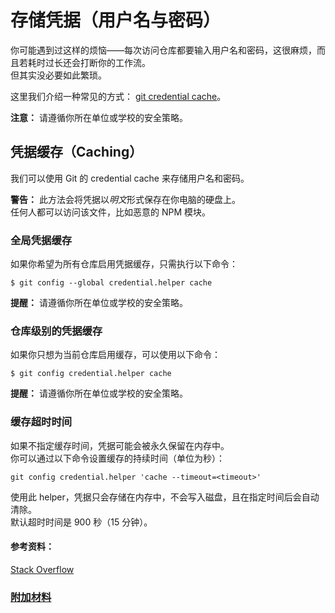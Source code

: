 # 存储凭据（用户名与密码）

你可能遇到过这样的烦恼——每次访问仓库都要输入用户名和密码，这很麻烦，而且若耗时过长还会打断你的工作流。  
但其实没必要如此繁琐。

这里我们介绍一种常见的方式： [git credential cache](https://git-scm.com/docs/git-credential-cache)。

**注意：** 请遵循你所在单位或学校的安全策略。

## 凭据缓存（Caching）

我们可以使用 Git 的 credential cache 来存储用户名和密码。

**警告：** 此方法会将凭据以*明文*形式保存在你电脑的硬盘上。  
任何人都可以访问该文件，比如恶意的 NPM 模块。

### 全局凭据缓存

如果你希望为所有仓库启用凭据缓存，只需执行以下命令：

```
$ git config --global credential.helper cache
```

**提醒：** 请遵循你所在单位或学校的安全策略。

### 仓库级别的凭据缓存

如果你只想为当前仓库启用缓存，可以使用以下命令：

```
$ git config credential.helper cache
```

**提醒：** 请遵循你所在单位或学校的安全策略。

### 缓存超时时间

如果不指定缓存时间，凭据可能会被永久保留在内存中。  
你可以通过以下命令设置缓存的持续时间（单位为秒）：

```
git config credential.helper 'cache --timeout=<timeout>'
```

使用此 helper，凭据只会存储在内存中，不会写入磁盘，且在指定时间后会自动清除。  
默认超时时间是 900 秒（15 分钟）。

#### 参考资料：
[Stack Overflow](https://stackoverflow.com/questions/35942754/how-can-i-save-username-and-password-in-git)

### [附加材料](additional-material.md)